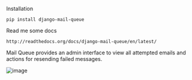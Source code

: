 Installation

    pip install django-mail-queue
    
Read me some docs

    http://readthedocs.org/docs/django-mail-queue/en/latest/

Mail Queue provides an admin interface to view all attempted emails and actions for resending failed messages.


![image](http://cl.ly/image/1j2S3f021z0M/Screen%20Shot%202012-11-18%20at%205.45.17%20PM.png)